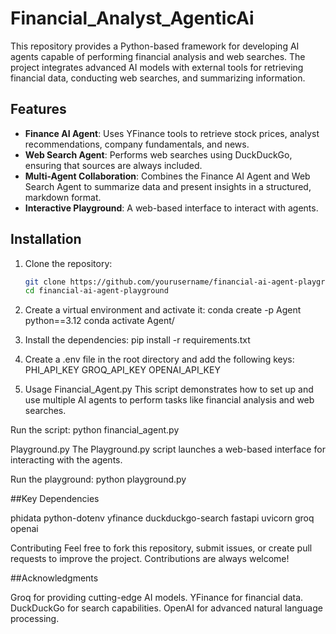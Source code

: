 # Financial_Analyst_AgenticAi

This repository provides a Python-based framework for developing AI agents capable of performing financial analysis and web searches. The project integrates advanced AI models with external tools for retrieving financial data, conducting web searches, and summarizing information.

## Features

- **Finance AI Agent**: Uses YFinance tools to retrieve stock prices, analyst recommendations, company fundamentals, and news.
- **Web Search Agent**: Performs web searches using DuckDuckGo, ensuring that sources are always included.
- **Multi-Agent Collaboration**: Combines the Finance AI Agent and Web Search Agent to summarize data and present insights in a structured, markdown format.
- **Interactive Playground**: A web-based interface to interact with agents.

## Installation

1. Clone the repository:
   ```bash
   git clone https://github.com/yourusername/financial-ai-agent-playground.git
   cd financial-ai-agent-playground

2. Create a virtual environment and activate it:
conda create -p Agent python==3.12
conda activate Agent/

3. Install the dependencies:
pip install -r requirements.txt

4. Create a .env file in the root directory and add the following keys:
PHI_API_KEY
GROQ_API_KEY
OPENAI_API_KEY

5. Usage
Financial_Agent.py
This script demonstrates how to set up and use multiple AI agents to perform tasks like financial analysis and web searches.

Run the script:
python financial_agent.py

Playground.py
The Playground.py script launches a web-based interface for interacting with the agents.

Run the playground:
python playground.py

##Key Dependencies

phidata
python-dotenv
yfinance
duckduckgo-search
fastapi
uvicorn
groq
openai

Contributing
Feel free to fork this repository, submit issues, or create pull requests to improve the project. Contributions are always welcome!

##Acknowledgments

Groq for providing cutting-edge AI models.
YFinance for financial data.
DuckDuckGo for search capabilities.
OpenAI for advanced natural language processing.


